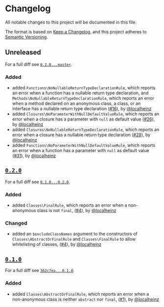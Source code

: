 # Changelog

All notable changes to this project will be documented in this file.

The format is based on [Keep a Changelog](https://keepachangelog.com/en/1.0.0/),
and this project adheres to [Semantic Versioning](https://semver.org/spec/v2.0.0.html).

## Unreleased

For a full diff see [`0.2.0...master`](https://github.com/localheinz/phpstan-rules/compare/0.2.0...master).

### Added

* added `Functions\NoNullableReturnTypeDeclarationRule`, which reports an
  error when a function has a nullable return type declaration, and
  `Methods\NoNullableReturnTypeDeclarationRule`, which reports an error
  when a method declared on an anonymous class, a class, or an interface has a
  nullable return type declaration ([#16](https://github.com/localheinz/phpstan-rules/pull/16)), by [@localheinz](https://github.com/localheinz)
* added `Closures\NoParameterWithNullDefaultValueRule`, which reports an
  error when a closure has a parameter with `null` as default value ([#26](https://github.com/localheinz/phpstan-rules/pull/26)), by [@localheinz](https://github.com/localheinz)
* added `Closures\NoNullableReturnTypeDeclarationRule`, which reports an
  error when a closure has a nullable return type declaration ([#29](https://github.com/localheinz/phpstan-rules/pull/29)), by [@localheinz](https://github.com/localheinz)
* added `Functions\NoParameterWithNullDefaultValueRule`, which reports an
  error when a function has a parameter with `null` as default value ([#31](https://github.com/localheinz/phpstan-rules/pull/31)), by [@localheinz](https://github.com/localheinz)

## [`0.2.0`](https://github.com/localheinz/phpstan-rules/releases/tag/0.2.0)

For a full diff see [`0.1.0...0.2.0`](https://github.com/localheinz/phpstan-rules/compare/0.1.0...0.2.0).

### Added

* added `Classes\FinalRule`, which reports an error when a non-anonymous
  class is not `final`, ([#4](https://github.com/localheinz/phpstan-rules/pull/4)), by [@localheinz](https://github.com/localheinz)

### Changed

* added an `$excludeClassNames` argument to the constructors of `Classes\AbstractOrFinalRule` and
  `Classes\FinalRule` to allow whitelisting of classes, ([#4](https://github.com/localheinz/phpstan-rules/pull/11)), by [@localheinz](https://github.com/localheinz)

## [`0.1.0`](https://github.com/localheinz/phpstan-rules/releases/tag/0.1.0)

For a full diff see [`362c7ea...0.1.0`](https://github.com/localheinz/phpstan-rules/compare/362c7ea...0.1.0).

### Added

* added `Classes\AbstractOrFinalRule`, which reports an error when a non-anonymous
  class is neither `abstract` nor `final`, ([#1](https://github.com/localheinz/phpstan-rules/pull/1)), by [@localheinz](https://github.com/localheinz)

